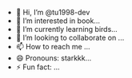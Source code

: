 - 👋 Hi, I’m @tu1998-dev
- 👀 I’m interested in book...
- 🌱 I’m currently learning birds...
- 💞️ I’m looking to collaborate on ...
- 📫 How to reach me ...
- 😄 Pronouns: starkkk...
- ⚡ Fun fact: ...

<!---
tu1998-dev/tu1998-dev is a ✨ special ✨ repository because its `README.md` (this file) appears on your GitHub profile.
You can click the Preview link to take a look at your changes.
--->
